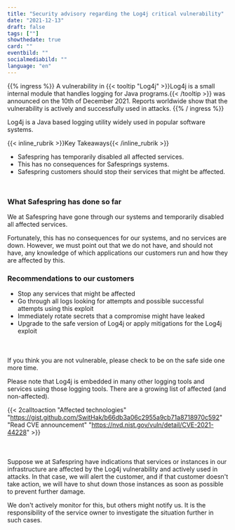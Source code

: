 ```yaml
---
title: "Security advisory regarding the Log4j critical vulnerability"
date: "2021-12-13"
draft: false
tags: [""]
showthedate: true
card: ""
eventbild: ""
socialmediabild: ""
language: "en"
---
```


{{% ingress %}}
A vulnerability in {{< tooltip "Log4j" >}}Log4j is a small internal module that handles logging for Java programs.{{< /tooltip >}} was announced on the 10th of December 2021. Reports worldwide show that the vulnerability is actively and successfully used in attacks.
{{% / ingress %}}

 Log4j is a Java based logging utility widely used in popular software systems.

{{< inline_rubrik >}}Key Takeaways{{< /inline_rubrik >}}

- Safespring has temporarily disabled all affected services.
- This has no consequences for Safesprings systems.
- Safespring customers should stop their services that might be affected.

<div style="margin-bottom:50px;"></div>


### What Safespring has done so far

We at Safespring have gone through our systems and temporarily disabled all affected services.

Fortunately, this has no consequences for our systems, and no services are down. However, we must point out that we do not have, and should not have, any knowledge of which applications our customers run and how they are affected by this.

### Recommendations to our customers

- Stop any services that might be affected
- Go through all logs looking for attempts and possible successful attempts using this exploit
- Immediately rotate secrets that a compromise might have leaked
- Upgrade to the safe version of Log4j or apply mitigations for the Log4j exploit

<div style="margin-bottom:50px;"></div>


If you think you are not vulnerable, please check to be on the safe side one more time.

Please note that Log4j is embedded in many other logging tools and services using those logging tools. There are a growing list of affected (and non-affected).

{{< 2calltoaction "Affected technologies" "https://gist.github.com/SwitHak/b66db3a06c2955a9cb71a8718970c592" "Read CVE announcement" "https://nvd.nist.gov/vuln/detail/CVE-2021-44228" >}}

<div style="margin-bottom:50px;"></div>

Suppose we at Safespring have indications that services or instances in our infrastructure are affected by the Log4j vulnerability and actively used in attacks. In that case, we will alert the customer, and if that customer doesn't take action, we will have to shut down those instances as soon as possible to prevent further damage.

We don't actively monitor for this, but others might notify us. It is the responsibility of the service owner to investigate the situation further in such cases.
